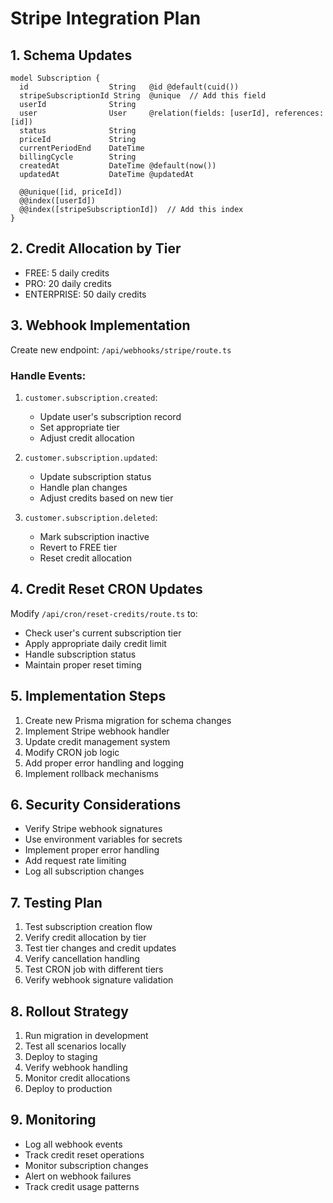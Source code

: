 # Stripe Integration Plan

## 1. Schema Updates
```prisma
model Subscription {
  id                  String   @id @default(cuid())
  stripeSubscriptionId String  @unique  // Add this field
  userId              String
  user                User     @relation(fields: [userId], references: [id])
  status              String
  priceId             String
  currentPeriodEnd    DateTime
  billingCycle        String
  createdAt           DateTime @default(now())
  updatedAt           DateTime @updatedAt

  @@unique([id, priceId])
  @@index([userId])
  @@index([stripeSubscriptionId])  // Add this index
}
```

## 2. Credit Allocation by Tier
- FREE: 5 daily credits
- PRO: 20 daily credits
- ENTERPRISE: 50 daily credits

## 3. Webhook Implementation
Create new endpoint: `/api/webhooks/stripe/route.ts`

### Handle Events:
1. `customer.subscription.created`:
   - Update user's subscription record
   - Set appropriate tier
   - Adjust credit allocation

2. `customer.subscription.updated`:
   - Update subscription status
   - Handle plan changes
   - Adjust credits based on new tier

3. `customer.subscription.deleted`:
   - Mark subscription inactive
   - Revert to FREE tier
   - Reset credit allocation

## 4. Credit Reset CRON Updates
Modify `/api/cron/reset-credits/route.ts` to:
- Check user's current subscription tier
- Apply appropriate daily credit limit
- Handle subscription status
- Maintain proper reset timing

## 5. Implementation Steps
1. Create new Prisma migration for schema changes
2. Implement Stripe webhook handler
3. Update credit management system
4. Modify CRON job logic
5. Add proper error handling and logging
6. Implement rollback mechanisms

## 6. Security Considerations
- Verify Stripe webhook signatures
- Use environment variables for secrets
- Implement proper error handling
- Add request rate limiting
- Log all subscription changes

## 7. Testing Plan
1. Test subscription creation flow
2. Verify credit allocation by tier
3. Test tier changes and credit updates
4. Verify cancellation handling
5. Test CRON job with different tiers
6. Verify webhook signature validation

## 8. Rollout Strategy
1. Run migration in development
2. Test all scenarios locally
3. Deploy to staging
4. Verify webhook handling
5. Monitor credit allocations
6. Deploy to production

## 9. Monitoring
- Log all webhook events
- Track credit reset operations
- Monitor subscription changes
- Alert on webhook failures
- Track credit usage patterns